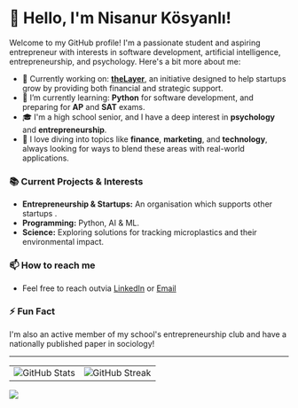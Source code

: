 # 👋 Hello, I'm Nisanur Kösyanlı!

Welcome to my GitHub profile! I'm a passionate student and aspiring entrepreneur with interests in software development, artificial intelligence, entrepreneurship, and psychology. Here's a bit more about me:

- 🔭 Currently working on: **[theLayer](https://www.linkedin.com/company/the-layer-corporation/)**, an initiative designed to help startups grow by providing both financial and strategic support.
- 🌱 I’m currently learning: **Python** for software development, and preparing for **AP** and **SAT** exams.
- 🎓 I'm a high school senior, and I have a deep interest in **psychology** and **entrepreneurship**.
- 📖 I love diving into topics like **finance**, **marketing**, and **technology**, always looking for ways to blend these areas with real-world applications.

### 📚 Current Projects & Interests
- **Entrepreneurship & Startups:** An organisation which supports other startups .
- **Programming:** Python, AI & ML.
- **Science:** Exploring solutions for tracking microplastics and their environmental impact.

### 📫 How to reach me
- Feel free to reach outvia [LinkedIn](https://www.linkedin.com/in/nisanur-k%C3%B6syanl%C4%B1) or [Email](mailto:nisanurkosyanli@gmail.com)

### ⚡ Fun Fact
I'm also an active member of my school's entrepreneurship club and have a nationally published paper in sociology!

---
<table>
  <tr>
    <td>
      <img src="https://github-readme-stats.vercel.app/api?username=CheryMinkyy&theme=dark&hide_border=false&include_all_commits=true&count_private=true" alt="GitHub Stats">
    </td>
    <td>
      <img src="https://github-readme-streak-stats.herokuapp.com/?user=CheryMinkyy&theme=dark&hide_border=false" alt="GitHub Streak">
    </td>
  </tr>
</table>
<img src="https://quotes-github-readme.vercel.app/api?type=horizontal&theme=dark">

<!--[![](https://visitcount.itsvg.in/api?id=CheryMinkyy&icon=2&color=0)](https://visitcount.itsvg.in)--> 
<!--![](https://github-readme-stats.vercel.app/api/top-langs/?username=CheryMinkyy&theme=dark&hide_border=false&include_all_commits=true&count_private=true&layout=compact)-->
